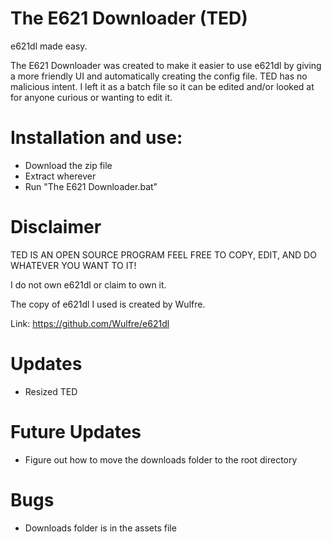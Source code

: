 # The E621 Downloader (TED)
e621dl made easy.


The E621 Downloader was created to make it easier to use e621dl by giving a more friendly UI and automatically creating the config file. TED has no malicious intent. I left it as a batch file so it can be edited and/or looked at for anyone curious or wanting to edit it.



# Installation and use:
- Download the zip file
- Extract wherever
- Run "The E621 Downloader.bat"

# Disclaimer
TED IS AN OPEN SOURCE PROGRAM FEEL FREE TO COPY, EDIT, AND DO WHATEVER YOU WANT TO IT!

I do not own e621dl or claim to own it.

The copy of e621dl I used is created by Wulfre.

Link: https://github.com/Wulfre/e621dl

# Updates
- Resized TED

# Future Updates
- Figure out how to move the downloads folder to the root directory

# Bugs
- Downloads folder is in the assets file
